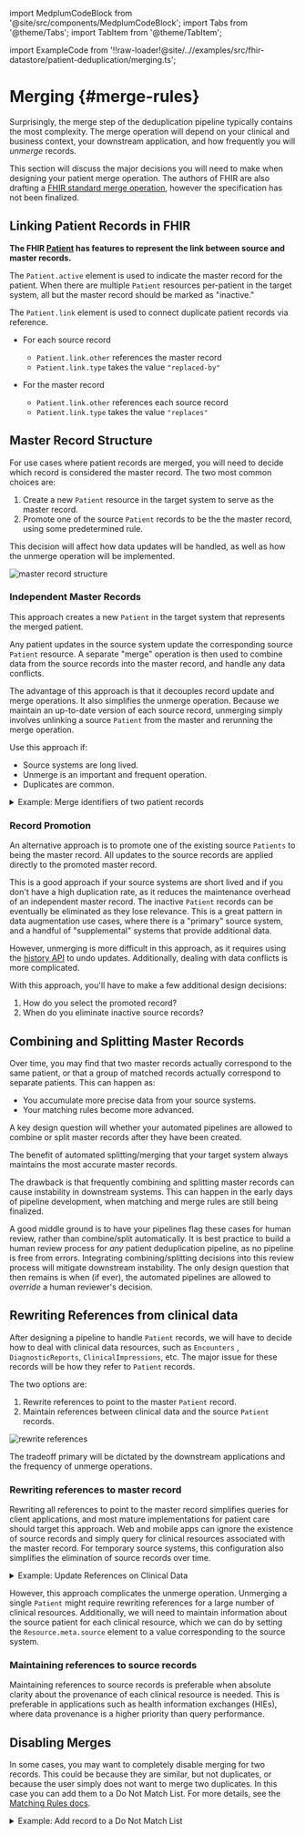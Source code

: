 import MedplumCodeBlock from '@site/src/components/MedplumCodeBlock';
import Tabs from '@theme/Tabs';
import TabItem from '@theme/TabItem';

import ExampleCode from '!!raw-loader!@site/..//examples/src/fhir-datastore/patient-deduplication/merging.ts';

# Merging {#merge-rules}

Surprisingly, the merge step of the deduplication pipeline typically contains the most complexity. The merge operation will depend on your clinical and business context, your downstream application, and how frequently you will _unmerge_ records.

This section will discuss the major decisions you will need to make when designing your patient merge operation. The authors of FHIR are also drafting a [FHIR standard merge operation](https://build.fhir.org/patient-operation-merge.html), however the specification has not been finalized.

## Linking Patient Records in FHIR

**The FHIR [Patient](/docs/api/fhir/resources) has features to represent the link between source and master records.**

The `Patient.active` element is used to indicate the master record for the patient. When there are multiple `Patient` resources per-patient in the target system, all but the master record should be marked as "inactive."

The `Patient.link` element is used to connect duplicate patient records via reference.

- For each source record

  - `Patient.link.other` references the master record
  - `Patient.link.type` takes the value `"replaced-by"`

- For the master record
  - `Patient.link.other` references each source record
  - `Patient.link.type` takes the value `"replaces"`

## Master Record Structure

For use cases where patient records are merged, you will need to decide which record is considered the master record. The two most common choices are:

1. Create a new `Patient` resource in the target system to serve as the master record.
2. Promote one of the source `Patient` records to be the the master record, using some predetermined rule.

This decision will affect how data updates will be handled, as well as how the unmerge operation will be implemented.

![master record structure](./master-records.png)

### Independent Master Records

This approach creates a new `Patient` in the target system that represents the merged patient.

Any patient updates in the source system update the corresponding source `Patient` resource. A separate "merge" operation is then used to combine data from the source records into the master record, and handle any data conflicts.

The advantage of this approach is that it decouples record update and merge operations. It also simplifies the unmerge operation. Because we maintain an up-to-date version of each source record, unmerging simply involves unlinking a source `Patient` from the master and rerunning the merge operation.

Use this approach if:

- Source systems are long lived.
- Unmerge is an important and frequent operation.
- Duplicates are common.

<details><summary>Example: Merge identifiers of two patient records</summary>
  <MedplumCodeBlock language="ts" selectBlocks="mergeIdentifiers">
    {ExampleCode}
  </MedplumCodeBlock>
</details>

### Record Promotion

An alternative approach is to promote one of the existing source `Patients` to being the master record. All updates to the source records are applied directly to the promoted master record.

This is a good approach if your source systems are short lived and if you don't have a high duplication rate, as it reduces the maintenance overhead of an independent master record. The inactive `Patient` records can be eventually be eliminated as they lose relevance. This is a great pattern in data augmentation use cases, where there is a "primary" source system, and a handful of "supplemental" systems that provide additional data.

However, unmerging is more difficult in this approach, as it requires using the [history API](https://www.hl7.org/fhir/http.html#history) to undo updates. Additionally, dealing with data conflicts is more complicated.

With this approach, you'll have to make a few additional design decisions:

1. How do you select the promoted record?
2. When do you eliminate inactive source records?

## Combining and Splitting Master Records

Over time, you may find that two master records actually correspond to the same patient, or that a group of matched records actually correspond to separate patients. This can happen as:

- You accumulate more precise data from your source systems.
- Your matching rules become more advanced.

A key design question will whether your automated pipelines are allowed to combine or split master records after they have been created.

The benefit of automated splitting/merging that your target system always maintains the most accurate master records.

The drawback is that frequently combining and splitting master records can cause instability in downstream systems. This can happen in the early days of pipeline development, when matching and merge rules are still being finalized.

A good middle ground is to have your pipelines flag these cases for human review, rather than combine/split automatically. It is best practice to build a human review process for _any_ patient deduplication pipeline, as no pipeline is free from errors. Integrating combining/splitting decisions into this review process will mitigate downstream instability. The only design question that then remains is when (if ever), the automated pipelines are allowed to _override_ a human reviewer's decision.

## Rewriting References from clinical data

After designing a pipeline to handle `Patient` records, we will have to decide how to deal with clinical data resources, such as `Encounters` , `DiagnosticReports`, `ClinicalImpressions`, etc. The major issue for these records will be how they refer to `Patient` records.

The two options are:

1. Rewrite references to point to the master `Patient` record.
2. Maintain references between clinical data and the source `Patient` records.

![rewrite references](./rewrite-references.png)

The tradeoff primary will be dictated by the downstream applications and the frequency of unmerge operations.

### Rewriting references to master record

Rewriting all references to point to the master record simplifies queries for client applications, and most mature implementations for patient care should target this approach. Web and mobile apps can ignore the existence of source records and simply query for clinical resources associated with the master record. For temporary source systems, this configuration also simplifies the elimination of source records over time.

<details><summary>Example: Update References on Clinical Data</summary>
  <MedplumCodeBlock language="ts" selectBlocks="updateReferences">
    {ExampleCode}
  </MedplumCodeBlock>
</details>

However, this approach complicates the unmerge operation. Unmerging a single `Patient` might require rewriting references for a large number of clinical resources. Additionally, we will need to maintain information about the source patient for each clinical resource, which we can do by setting the `Resource.meta.source` element to a value corresponding to the source system.

### Maintaining references to source records

Maintaining references to source records is preferable when absolute clarity about the provenance of each clinical resource is needed. This is preferable in applications such as health information exchanges (HIEs), where data provenance is a higher priority than query performance.

## Disabling Merges

In some cases, you may want to completely disable merging for two records. This could be because they are similar, but not duplicates, or because the user simply does not want to merge two duplicates. In this case you can add them to a Do Not Match List. For more details, see the [Matching Rules docs](/docs/fhir-datastore/patient-deduplication/matching#do-not-match-lists).

<details><summary>Example: Add record to a Do Not Match List</summary>
  <MedplumCodeBlock language="ts" selectBlocks="doNotMatch">
    {ExampleCode}
  </MedplumCodeBlock>
</details>
